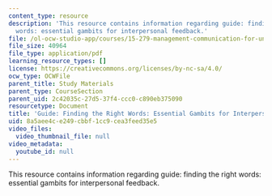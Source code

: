```yaml
---
content_type: resource
description: 'This resource contains information regarding guide: finding the right
  words: essential gambits for interpersonal feedback.'
file: /ol-ocw-studio-app/courses/15-279-management-communication-for-undergraduates-fall-2012/8a5aee4ce249cbbf1cc9cea3feed35e5_MIT15_279F12_fndngRghtWrds.pdf
file_size: 40964
file_type: application/pdf
learning_resource_types: []
license: https://creativecommons.org/licenses/by-nc-sa/4.0/
ocw_type: OCWFile
parent_title: Study Materials
parent_type: CourseSection
parent_uid: 2c42035c-27d5-37f4-ccc0-c890eb375090
resourcetype: Document
title: 'Guide: Finding the Right Words: Essential Gambits for Interpersonal Feedback'
uid: 8a5aee4c-e249-cbbf-1cc9-cea3feed35e5
video_files:
  video_thumbnail_file: null
video_metadata:
  youtube_id: null
---
```

This resource contains information regarding guide: finding the right words: essential gambits for interpersonal feedback.
